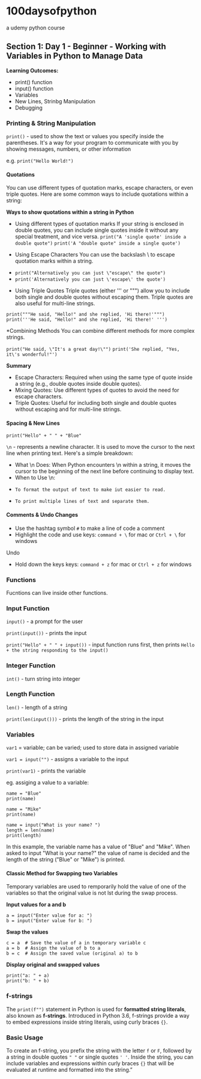 # 100daysofpython
a udemy python course

## Section 1: Day 1 - Beginner - Working with Variables in Python to Manage Data
**Learning Outcomes:**
  - print() function
  - input() function
  - Variables
  - New Lines, Strinbg Manipulation
  - Debugging

### Printing & String Manipulation

`print()` - used to show the text or values you specify inside the parentheses. It's a way for your program to communicate with you by showing messages, numbers, or other information

e.g. `print("Hello World!")`  

#### Quotations
You can use different types of quotation marks, escape characters, or even triple quotes. Here are some common ways to include  quotations within a string:

**Ways to show quotations within a string in Python**

* Using different types of quotation marks
If your string is enclosed in double quotes, you can include single quotes inside it without any special treatment, and vice versa.
`print("A 'single quote' inside a double quote")`
`print('A "double quote" inside a single quote')`

* Using Escape Characters
You can use the backslash \ to escape quotation marks within a string.
- `print("Alternatively you can just \"escape\" the quote")`
- `print('Alternatively you can just \'escape\' the quote')`

* Using Triple Quotes
Triple quotes (either ''' or """) allow you to include both single and double quotes without escaping them. Triple quotes are also useful for multi-line strings.

`print("""He said, "Hello!" and she replied, 'Hi there!'""")`
`print('''He said, "Hello!" and she replied, 'Hi there!' ''')`

*Combining Methods
You can combine different methods for more complex strings.

`print("He said, \"It's a great day!\"")`
`print('She replied, "Yes, it\'s wonderful!"')`

**Summary**

- Escape Characters: Required when using the same type of quote inside a string (e.g., double quotes inside double quotes).
- Mixing Quotes: Use different types of quotes to avoid the need for escape characters.
- Triple Quotes: Useful for including both single and double quotes without escaping and for multi-line strings.

#### Spacing & New Lines
`print("Hello" + " " + "Blue"`

`\n` - represents a newline character. It is used to move the cursor to the next line when printing text. Here's a simple breakdown:

* What \n Does: When Python encounters \n within a string, it moves the cursor to the beginning of the next line before continuing to display text.
* When to Use \n:
*     To format the output of text to make iut easier to read.
*     To print multiple lines of text and separate them.

#### Comments & Undo Changes

- Use the hashtag symbol `#` to make a line of code a comment
- Highlight the code and use keys: `command + \` for mac or `Ctrl + \` for windows

Undo
- Hold down the keys keys: `command + z` for mac or `Ctrl + z` for windows


### Functions
Fucntions can live inside other functions.

### Input Function
`input()` - a prompt for the user

`print(input())` - prints the input

`print("Hello" + " " + input())` - input function runs first, then prints `Hello + the string responding to the input()`

### Integer Function 
`int()` - turn string into integer

### Length Function
`len()` - length of a string

`print(len(input()))` - prints the length of the string in the input

### Variables
`var1` = variable; can be varied; used to store data in assigned variable

`var1 = input("")` - assigns a variable to the input

`print(var1)` - prints the variable

eg. assiging a value to a variable:

```
name = "Blue"
print(name)

name = "Mike"
print(name)

name = input("What is your name? ")
length = len(name)
print(length)
```
In this example, the variable name has a value of "Blue" and "Mike". When asked to input "What is your name?" the value of name is decided and the length of the string ("Blue" or "Mike") is printed. 

#### Classic Method for Swapping two Variables
Temporary variables are used to remporarily hold the value of one of the variables so that the original value is not lst during the swap process.

**Input values for a and b**
````
a = input("Enter value for a: ")
b = input("Enter value for b: ")
````

**Swap the values**
````
c = a  # Save the value of a in temporary variable c
a = b  # Assign the value of b to a
b = c  # Assign the saved value (original a) to b
````

**Display original and swapped values**
````
print("a: " + a)
print("b: " + b)
````

### f-strings
The `print(f"")` statement in Python is used for **formatted string literals**, also known as **f-strings**. Introduced in Python 3.6, f-strings provide a way to embed expressions inside string literals, using curly braces `{}`.

### Basic Usage 
To create an f-string, you prefix the string with the letter `f` or `F`, followed by a string in double quotes `" "` or single quotes `' '`. Inside the string, you can include variables and expressions within curly braces `{}` that will be evaluated at runtime and formatted into the string.”


